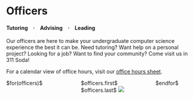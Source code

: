 Officers
========

#### Tutoring · Advising · Leading

Our officers are here to make your undergraduate computer science
experience the best it can be. Need tutoring? Want help on a personal
project? Looking for a job? Want to find your community? Come visit us
in 311 Soda!

For a calendar view of office hours, visit our [office hours sheet](https://docs.google.com/spreadsheets/d/15kuC4Q6HmhRSt5BTQCzKbWR4dM_M9FJaazRNqBZnq1k).

<div class=grid-wrapper>
$for(officers)$
<div class=officer>
$officers.first$ $officers.last$
<img src="img/officers/$officers.first$_$officers.last$.jpg">
</div>
$endfor$
</div>

<style>
.officer {
	display: inline-block;
	width: 180px;
}
.grid-wrapper {
	display: grid;
	grid-template-columns: 200px 200px 200px;
}
</style>
